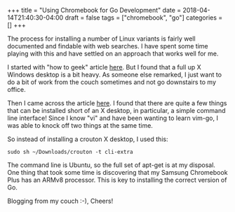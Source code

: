 +++
title = "Using Chromebook for Go Development"
date = 2018-04-14T21:40:30-04:00
draft = false
tags = ["chromebook", "go"]
categories = []
+++

The process for installing a number of Linux variants is fairly
well documented and findable with web searches.
I have spent some time playing with this and have settled
on an approach that works well for me.

I started with "how to geek" article
[here](https://www.howtogeek.com/162120/how-to-install-ubuntu-linux-on-your-chromebook-with-crouton/).
But I found that a full up X Windows desktop is a bit heavy.
As someone else remarked, I just want to do a bit of work
from the couch sometimes and not go downstairs to my office.

Then I came across the article
[here](https://solarianprogrammer.com/2017/09/11/two-weeks-programming-chromebook-challenge/).
I found that there are quite a few things that can be installed
short of an X desktop, in particular, a simple command line interface!
Since I know "vi" and have been wanting to learn vim-go,
I was able to knock off two things at the same time.

So instead of installing a crouton X desktop, I used this:

```
sudo sh ~/Downloads/crouton -t cli-extra
```

The command line is Ubuntu, so the full set of apt-get is at my disposal.
One thing that took some time is discovering that my Samsung Chromebook Plus
has an ARMv8 processor. This is key to installing the correct version of Go.

Blogging from my couch :-),
Cheers!
